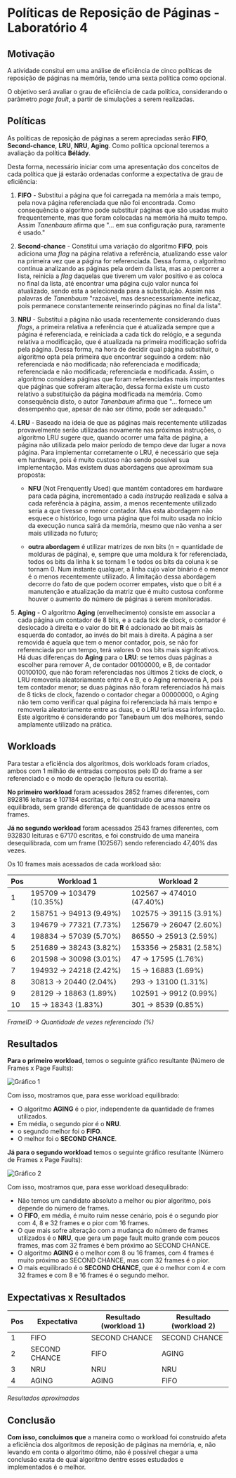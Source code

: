 # Políticas de Reposição de Páginas - Laboratório 4

## Motivação

A atividade consitui em uma análise de eficiência de cinco políticas de reposição de páginas na memória, tendo uma sexta política como opcional. 

O objetivo será avaliar o grau de eficiência de cada política, considerando o parâmetro *page fault*, a partir de simulações a serem realizadas.

## Políticas

As políticas de reposição de páginas a serem apreciadas serão **FIFO**, **Second-chance**, **LRU**, **NRU**, **Aging**. Como política opcional teremos a avaliação da política **Bélády**. 

Desta forma, necessário iniciar com uma apresentação dos conceitos de cada política que já estarão ordenadas conforme a expectativa de grau de eficiência:

1. **FIFO** - Substitui a página que foi carregada na memória a mais tempo, pela nova página referenciada que não foi encontrada. Como consequência o algoritmo pode substituir páginas que são usadas muito frequentemente, mas que foram colocadas na memória há muito tempo. Assim *Tanenbaum* afirma que "... em sua configuração pura, raramente é usado."

2. **Second-chance** - Constitui uma variação do algoritmo **FIFO**, pois adiciona uma *flag* na página relativa a referência, atualizando esse valor na primeira vez que a página for referenciada. Dessa forma, o algoritmo continua analizando as páginas pela ordem da lista, mas ao percorrer a lista, reinicia a *flag* daquelas que tiverem um valor positivo e as coloca no final da lista, até encontrar uma página cujo valor nunca foi atualizado, sendo esta a selecionada para a substituição. Assim nas palavras de *Tanenbaum* "razoável, mas desnecessariamente ineficaz, pois permanece constantemente reinserindo páginas no final da lista".

3. **NRU** - Substitui a página não usada recentemente considerando duas *flags*, a primeira relativa a referência que é atualizada sempre que a página é referenciada, e reiniciada a cada tick do relógio, e a segunda relativa a modificação, que é atualizada na primeira modificação sofrida pela página. Dessa forma, na hora de decidir qual página substituir, o algoritmo opta pela primeira que encontrar seguindo a ordem: não referenciada e não modificada; não referenciada e modificada; referenciada e não modificada; referenciada e modificada. Assim, o algoritmo considera páginas que foram referenciadas mais importantes que páginas que sofreram alteração, dessa forma existe um custo relativo a substituição da página modificada na memória. Como consequência disto, o autor *Tanenbaum* afirma que "... fornece um desempenho que, apesar de não ser ótimo, pode ser adequado."

4. **LRU** - Baseado na ideia de que as páginas mais recentemente utilizadas provavelmente serão utilizadas novamente nas próximas instruções, o algoritmo LRU sugere que, quando ocorrer uma falta de página, a página não utilizada pelo maior período de tempo deve dar lugar a nova página. Para implementar corretamente o LRU, é necessário que seja em hardware, pois é muito custoso não sendo possível sua implementação. Mas existem duas abordagens que aproximam sua proposta:

    - **NFU** (Not Frenquently Used) que mantém contadores em hardware para cada página, incrementado a cada *instrução* realizada e salva a cada referência à página, assim, a menos recentemente utilizado seria a que tivesse o menor contador. Mas esta abordagem não esquece o histórico, logo uma página que foi muito usada no início da execução nunca sairá da memória, mesmo que não venha a ser mais utilizada no futuro;

    - **outra abordagem** é utilizar matrizes de nxn bits (n = quantidade de molduras de página), e, sempre que uma moldura k for referenciada, todos os bits da linha k se tornam 1 e todos os bits da coluna k se tornam 0. Num instante qualquer, a linha cujo valor binário é o menor é o menos recentemente utilizado. A limitação dessa abordagem decorre do fato de que podem ocorrer empates, visto que o bit é a manutenção e atualização da matriz que é muito custosa conforme houver o aumento do número de páginas a serem monitoradas.

5. **Aging** - O algoritmo **Aging** (envelhecimento) consiste em associar a cada página um contador de 8 bits, e a cada tick de clock, o contador é deslocado à direita e o valor do bit **R** é adcionado ao bit mais às esquerda do contador, ao invés do bit mais à direita. A página a ser removida é aquela que tem o menor contador, pois, se não for referenciada por um tempo, terá valores 0 nos bits mais signifcativos. Há duas diferenças do **Aging** para o **LRU**: se temos duas páginas a escolher para remover A, de contador 00100000, e B, de contador 00100100, que não foram referenciadas nos últimos 2 ticks de clock, o LRU removeria aleatoriamente entre A e B, e o Aging removeria A, pois tem contador menor; se duas páginas não foram referenciados há mais de 8 ticks de clock, fazendo o contador chegar a 00000000, o Aging não tem como verificar qual página foi referenciada há mais tempo e removeria aleatoriamente entre as duas, e o LRU teria essa informação. Este algoritmo é considerando por Tanebaum um dos melhores, sendo amplamente utilizado na prática.

## Workloads

Para testar a eficiência dos algoritmos, dois workloads foram criados, ambos com 1 milhão de entradas compostos pelo ID do frame a ser referenciado e o modo de operação (leitura ou escrita).

**No primeiro workload** foram acessados 2852 frames diferentes, com 892816 leituras e 107184 escritas, e foi construído de uma maneira equilibrada, sem grande diferença de quantidade de acessos entre os frames.

**Já no segundo workload** foram acessados 2543 frames diferentes, com 932830 leituras e 67170 escritas, e foi construído de uma maneira desequilibrada, com um frame (102567) sendo referenciado 47,40% das vezes.

Os 10 frames mais acessados de cada workload são:

Pos | Workload 1 | Workload 2
---|------------|-----------
1  | 195709 -> 103479 (10.35%) | 102567 -> 474010 (47.40%)
2  | 158751 -> 94913 (9.49%) | 102575 -> 39115 (3.91%)
3  | 194679 -> 77321 (7.73%) | 125679 -> 26047 (2.60%)
4  | 198834 -> 57039 (5.70%) | 86550 -> 25913 (2.59%)
5  | 251689 -> 38243 (3.82%) | 153356 -> 25831 (2.58%)
6  | 201598 -> 30098 (3.01%) | 47 -> 17595 (1.76%)
7  | 194932 -> 24218 (2.42%) | 15 -> 16883 (1.69%)
8  | 30813 -> 20440 (2.04%) | 293 -> 13100 (1.31%)
9  | 28129 -> 18863 (1.89%) | 102591 -> 9912 (0.99%)
10 | 15 -> 18343 (1.83%) | 301 -> 8539 (0.85%)
*FrameID -> Quantidade de vezes referenciado (%)*

## Resultados

**Para o primeiro workload**, temos o seguinte gráfico resultante (Número de Frames x Page Faults):

![Gráfico 1](https://github.com/rafaelkillua/projso/blob/lab4/lab_mem/page_replacement/python/output/trace.1.mem.plot.png)

Com isso, mostramos que, para esse workload equilibrado:

- O algoritmo **AGING** é o pior, independente da quantidade de frames utilizados.
- Em média, o segundo pior é o **NRU**.
- o segundo melhor foi o **FIFO**.
- O melhor foi o **SECOND CHANCE**.

**Já para o segundo workload** temos o seguinte gráfico resultante (Número de Frames x Page Faults):

![Gráfico 2](https://github.com/rafaelkillua/projso/blob/lab4/lab_mem/page_replacement/python/output/trace.2.mem.plot.png)

Com isso, mostramos que, para esse workload desequlibrado:

- Não temos um candidato absoluto a melhor ou pior algoritmo, pois depende do número de frames.
- O **FIFO**, em média, é muito ruim nesse cenário, pois é o segundo pior com 4, 8 e 32 frames e o pior com 16 frames.
- O que mais sofre alteração com a mudança do número de frames utilizados é o **NRU**, que gera um page fault muito grande com poucos frames, mas com 32 frames é bem próximo ao SECOND CHANCE.
- O algoritmo **AGING** é o melhor com 8 ou 16 frames, com 4 frames é muito próximo ao SECOND CHANCE, mas com 32 frames é o pior.
- O mais equilibrado é o **SECOND CHANCE**, que é o melhor com 4 e com 32 frames e com 8 e 16 frames é o segundo melhor.

## Expectativas x Resultados

Pos | Expectativa | Resultado (workload 1) | Resultado (workload 2)
----|-------------|------------------------|-----------------------
1   | FIFO        | SECOND CHANCE          | SECOND CHANCE
2   | SECOND CHANCE | FIFO                 | AGING
3   | NRU         | NRU                    | NRU
4   | AGING       | AGING                  | FIFO
*Resultados aproximados*

## Conclusão

**Com isso, concluimos que** a maneira como o workload foi construído afeta a eficiência dos algoritmos de reposição de páginas na memória, e, não levando em conta o algoritmo ótimo, não é possível chegar a uma conclusão exata de qual algoritmo dentre esses estudados e implementados é o melhor.